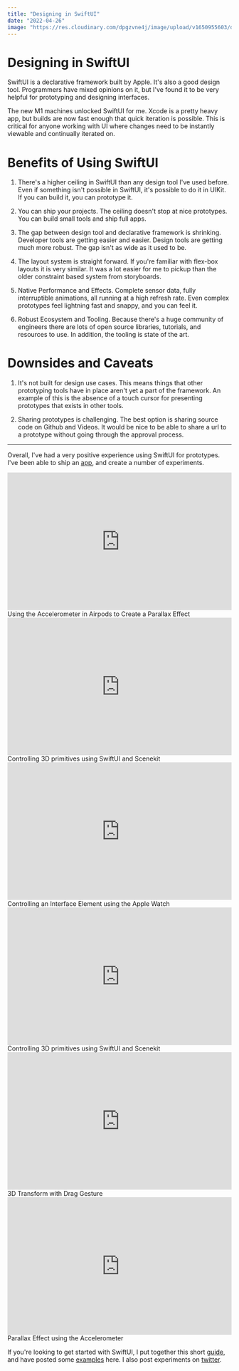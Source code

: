 ```yaml
---
title: "Designing in SwiftUI"
date: "2022-04-26"
image: "https://res.cloudinary.com/dpgzvne4j/image/upload/v1650955603/designinginSwiftui_lm2peb.png"
---
```


# Designing in SwiftUI

SwiftUI is a declarative framework built by Apple. It's also a good design tool. Programmers have mixed opinions on it, but I've found it to be very helpful for prototyping and designing interfaces.

The new M1 machines unlocked SwiftUI for me. Xcode is a pretty heavy app, but builds are now fast enough that quick iteration is possible. This is critical for anyone working with UI where changes need to be instantly viewable and continually iterated on.

# Benefits of Using SwiftUI

1. There's a higher ceiling in SwiftUI than any design tool I've used before. Even if something isn't possible in SwiftUI, it's possible to do it in UIKit. If you can build it, you can prototype it.

2. You can ship your projects. The ceiling doesn't stop at nice prototypes. You can build small tools and ship full apps.

3. The gap between design tool and declarative framework is shrinking. Developer tools are getting easier and easier. Design tools are getting much more robust. The gap isn't as wide as it used to be.

4. The layout system is straight forward. If you're familiar with flex-box layouts it is very similar. It was a lot easier for me to pickup than the older constraint based system from storyboards.

5. Native Performance and Effects. Complete sensor data, fully interruptible animations, all running at a high refresh rate. Even complex prototypes feel lightning fast and snappy, and you can feel it.

6. Robust Ecosystem and Tooling. Because there's a huge community of engineers there are lots of open source libraries, tutorials, and resources to use. In addition, the tooling is state of the art.

# Downsides and Caveats

1. It's not built for design use cases. This means things that other prototyping tools have in place aren't yet a part of the framework. An example of this is the absence of a touch cursor for presenting prototypes that exists in other tools.

2. Sharing prototypes is challenging. The best option is sharing source code on Github and Videos. It would be nice to be able to share a url to a prototype without going through the approval process.

<hr>

Overall, I've had a very positive experience using SwiftUI for prototypes. I've been able to ship an [app](https://quickcapture.xyz), and create a number of experiments.

<div style="position: relative; padding-bottom: 56.25%; padding-top: 25px; height: 0;">
<iframe style="position: absolute; top: 0; left: 0; width: 100%; height: 100%;" src="https://www.youtube.com/embed/AZiutMenQEI" title="YouTube video player" frameborder="0" allow="accelerometer; autoplay; clipboard-write; encrypted-media; gyroscope; picture-in-picture" allowfullscreen></iframe>
</div>
<figcaption>Using the Accelerometer in Airpods to Create a Parallax Effect</figcaption>

<div style="position: relative; padding-bottom: 56.25%; padding-top: 25px; height: 0;">
<iframe style="position: absolute; top: 0; left: 0; width: 100%; height: 100%;" src="https://www.youtube.com/embed/zDbsxEI_GxA" title="YouTube video player" frameborder="0" allow="accelerometer; autoplay; clipboard-write; encrypted-media; gyroscope; picture-in-picture" allowfullscreen></iframe>
</div>
<figcaption>Controlling 3D primitives using SwiftUI and Scenekit</figcaption>

<div style="position: relative; padding-bottom: 56.25%; padding-top: 25px; height: 0;">
<iframe style="position: absolute; top: 0; left: 0; width: 100%; height: 100%;" src="https://www.youtube.com/embed/o7-FT0OluLI" title="YouTube video player" frameborder="0" allow="accelerometer; autoplay; clipboard-write; encrypted-media; gyroscope; picture-in-picture" allowfullscreen></iframe>
</div>
<figcaption>Controlling an Interface Element using the Apple Watch</figcaption>

<div style="position: relative; padding-bottom: 56.25%; padding-top: 25px; height: 0;">
<iframe style="position: absolute; top: 0; left: 0; width: 100%; height: 100%;" src="https://www.youtube.com/embed/ZlF6rnyBbhE" title="YouTube video player" frameborder="0" allow="accelerometer; autoplay; clipboard-write; encrypted-media; gyroscope; picture-in-picture" allowfullscreen></iframe>
</div>
<figcaption>Controlling 3D primitives using SwiftUI and Scenekit</figcaption>

<div style="position: relative; padding-bottom: 56.25%; padding-top: 25px; height: 0;">
<iframe style="position: absolute; top: 0; left: 0; width: 100%; height: 100%;" src="https://www.youtube.com/embed/vasnymyMys4" title="YouTube video player" frameborder="0" allow="accelerometer; autoplay; clipboard-write; encrypted-media; gyroscope; picture-in-picture" allowfullscreen></iframe>
</div>
<figcaption>3D Transform with Drag Gesture</figcaption>

<div style="position: relative; padding-bottom: 56.25%; padding-top: 25px; height: 0;">
<iframe style="position: absolute; top: 0; left: 0; width: 100%; height: 100%;" src="https://www.youtube.com/embed/gzKq1xuQNTU" title="YouTube video player" frameborder="0" allow="accelerometer; autoplay; clipboard-write; encrypted-media; gyroscope; picture-in-picture" allowfullscreen></iframe>
</div>
<figcaption>Parallax Effect using the Accelerometer</figcaption>

If you're looking to get started with SwiftUI, I put together this short [guide](https://swiftui.design/guide), and have posted some [examples](https://swiftui.design/examples) here. I also post experiments on [twitter](https://twitter.com/philipcdavis).
